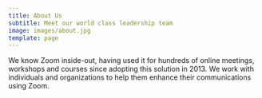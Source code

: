 ```yaml
---
title: About Us
subtitle: Meet our world class leadership team
image: images/about.jpg
template: page
---
```

We know Zoom inside-out, having used it for hundreds of online meetings, workshops and courses since adopting this solution in 2013. We work with individuals and organizations to help them enhance their communications using Zoom.